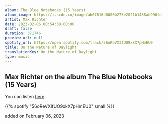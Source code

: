 ```yaml
---
album: The Blue Notebooks (15 Years)
album_image: https://i.scdn.co/image/ab67616d0000b273e2821b1458ab996fdf2c47ad
artist: Max Richter
date: 2023-02-06 00:54:38+00:00
draft: false
duration: 371746
preview_url: null
spotify_url: https://open.spotify.com/track/56oReVXIfUO9xkX7pHmEU0
title: On the Nature of Daylight
translationKey: On the Nature of Daylight
type: music
---
```


## Max Richter on the album The Blue Notebooks (15 Years)

You can listen [here](https://open.spotify.com/track/56oReVXIfUO9xkX7pHmEU0)

{{% spotify "56oReVXIfUO9xkX7pHmEU0" small %}}

added on February 06, 2023